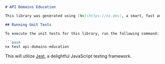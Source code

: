 ```markdown
# API Domains Education

This library was generated using [Nx](https://nx.dev), a smart, fast and extensible build system.

## Running Unit Tests

To execute the unit tests for this library, run the following command:

```bash
nx test api-domains-education
```

This will utilize [Jest](https://jestjs.io), a delightful JavaScript testing framework.
```